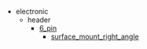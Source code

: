 * electronic
  * header
    * [6_pin](electronic/header/6_pin)
      * [surface_mount_right_angle](electronic/header/6_pin/surface_mount_right_angle)
